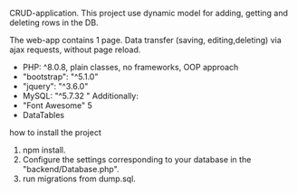 CRUD-application. This project use dynamic model for adding, getting and deleting rows in the DB.

The web-app contains 1 page. Data transfer (saving, editing,deleting) via ajax requests, without page reload.

- PHP: ^8.0.8, plain classes, no frameworks, OOP approach
- "bootstrap": "^5.1.0"
- "jquery": "^3.6.0"
- MySQL: "^5.7.32 "
  Additionally:
- "Font Awesome" 5
- DataTables

how to install the project

1. npm install.
2. Configure the settings corresponding to your database in the "backend/Database.php".
3. run migrations from dump.sql.